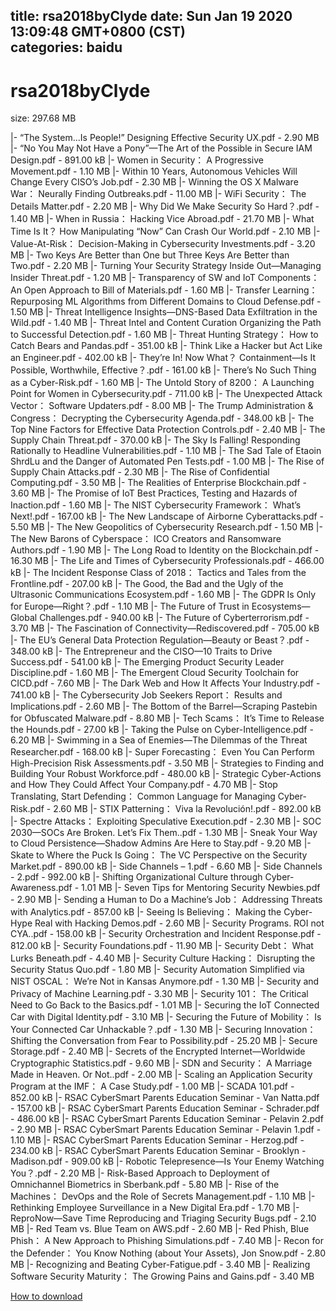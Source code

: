 
title: rsa2018byClyde
date: Sun Jan 19 2020 13:09:48 GMT+0800 (CST)    
categories: baidu
---

# rsa2018byClyde
size: 297.68 MB
 
 
|- “The System...Is People!” Designing Effective Security UX.pdf - 2.90 MB
|- “No You May Not Have a Pony”—The Art of the Possible in Secure IAM Design.pdf - 891.00 kB
|- Women in Security： A Progressive Movement.pdf - 1.10 MB
|- Within 10 Years, Autonomous Vehicles Will Change Every CISO’s Job.pdf - 2.30 MB
|- Winning the OS X Malware War： Neurally Finding Outbreaks.pdf - 11.00 MB
|- WiFi Security： The Details Matter.pdf - 2.20 MB
|- Why Did We Make Security So Hard？.pdf - 1.40 MB
|- When in Russia： Hacking Vice Abroad.pdf - 21.70 MB
|- What Time Is It？ How Manipulating “Now” Can Crash Our World.pdf - 2.10 MB
|- Value-At-Risk： Decision-Making in Cybersecurity Investments.pdf - 3.20 MB
|- Two Keys Are Better than One but Three Keys Are Better than Two.pdf - 2.20 MB
|- Turning Your Security Strategy Inside Out—Managing Insider Threat.pdf - 1.20 MB
|- Transparency of SW and IoT Components： An Open Approach to Bill of Materials.pdf - 1.60 MB
|- Transfer Learning： Repurposing ML Algorithms from Different Domains to Cloud Defense.pdf - 1.50 MB
|- Threat Intelligence Insights—DNS-Based Data Exfiltration in the Wild.pdf - 1.40 MB
|- Threat Intel and Content Curation Organizing the Path to Successful Detection.pdf - 1.60 MB
|- Threat Hunting Strategy： How to Catch Bears and Pandas.pdf - 351.00 kB
|- Think Like a Hacker but Act Like an Engineer.pdf - 402.00 kB
|- They’re In! Now What？ Containment—Is It Possible, Worthwhile, Effective？.pdf - 161.00 kB
|- There’s No Such Thing as a Cyber-Risk.pdf - 1.60 MB
|- The Untold Story of 8200： A Launching Point for Women in Cybersecurity.pdf - 711.00 kB
|- The Unexpected Attack Vector： Software Updaters.pdf - 8.00 MB
|- The Trump Administration & Congress： Decrypting the Cybersecurity Agenda.pdf - 348.00 kB
|- The Top Nine Factors for Effective Data Protection Controls.pdf - 2.40 MB
|- The Supply Chain Threat.pdf - 370.00 kB
|- The Sky Is Falling! Responding Rationally to Headline Vulnerabilities.pdf - 1.10 MB
|- The Sad Tale of Etaoin ShrdLu and the Danger of Automated Pen Tests.pdf - 1.00 MB
|- The Rise of Supply Chain Attacks.pdf - 2.30 MB
|- The Rise of Confidential Computing.pdf - 3.50 MB
|- The Realities of Enterprise Blockchain.pdf - 3.60 MB
|- The Promise of IoT Best Practices, Testing and Hazards of Inaction.pdf - 1.60 MB
|- The NIST Cybersecurity Framework： What’s Next!.pdf - 167.00 kB
|- The New Landscape of Airborne Cyberattacks.pdf - 5.50 MB
|- The New Geopolitics of Cybersecurity Research.pdf - 1.50 MB
|- The New Barons of Cyberspace： ICO Creators and Ransomware Authors.pdf - 1.90 MB
|- The Long Road to Identity on the Blockchain.pdf - 16.30 MB
|- The Life and Times of Cybersecurity Professionals.pdf - 466.00 kB
|- The Incident Response Class of 2018： Tactics and Tales from the Frontline.pdf - 207.00 kB
|- The Good, the Bad and the Ugly of the Ultrasonic Communications Ecosystem.pdf - 1.60 MB
|- The GDPR Is Only for Europe—Right？.pdf - 1.10 MB
|- The Future of Trust in Ecosystems—Global Challenges.pdf - 940.00 kB
|- The Future of Cyberterrorism.pdf - 3.70 MB
|- The Fascination of Connectivity—Rediscovered.pdf - 705.00 kB
|- The EU’s General Data Protection Regulation—Beauty or Beast？.pdf - 348.00 kB
|- The Entrepreneur and the CISO—10 Traits to Drive Success.pdf - 541.00 kB
|- The Emerging Product Security Leader Discipline.pdf - 1.60 MB
|- The Emergent Cloud Security Toolchain for CICD.pdf - 7.60 MB
|- The Dark Web and How It Affects Your Industry.pdf - 741.00 kB
|- The Cybersecurity Job Seekers Report： Results and Implications.pdf - 2.60 MB
|- The Bottom of the Barrel—Scraping Pastebin for Obfuscated Malware.pdf - 8.80 MB
|- Tech Scams： It’s Time to Release the Hounds.pdf - 27.00 kB
|- Taking the Pulse on Cyber-Intelligence.pdf - 6.20 MB
|- Swimming in a Sea of Enemies—The Dilemmas of the Threat Researcher.pdf - 168.00 kB
|- Super Forecasting： Even You Can Perform High-Precision Risk Assessments.pdf - 3.50 MB
|- Strategies to Finding and Building Your Robust Workforce.pdf - 480.00 kB
|- Strategic Cyber-Actions and How They Could Affect Your Company.pdf - 4.70 MB
|- Stop Translating, Start Defending： Common Language for Managing Cyber-Risk.pdf - 2.60 MB
|- STIX Patterning： Viva la Revolución!.pdf - 892.00 kB
|- Spectre Attacks： Exploiting Speculative Execution.pdf - 2.30 MB
|- SOC 2030—SOCs Are Broken. Let’s Fix Them..pdf - 1.30 MB
|- Sneak Your Way to Cloud Persistence—Shadow Admins Are Here to Stay.pdf - 9.20 MB
|- Skate to Where the Puck Is Going： The VC Perspective on the Security Market.pdf - 890.00 kB
|- Side Channels – 1.pdf - 6.60 MB
|- Side Channels - 2.pdf - 992.00 kB
|- Shifting Organizational Culture through Cyber-Awareness.pdf - 1.01 MB
|- Seven Tips for Mentoring Security Newbies.pdf - 2.90 MB
|- Sending a Human to Do a Machine’s Job： Addressing Threats with Analytics.pdf - 857.00 kB
|- Seeing Is Believing： Making the Cyber-Hype Real with Hacking Demos.pdf - 2.60 MB
|- Security Programs. ROI not CYA..pdf - 158.00 kB
|- Security Orchestration and Incident Response.pdf - 812.00 kB
|- Security Foundations.pdf - 11.90 MB
|- Security Debt： What Lurks Beneath.pdf - 4.40 MB
|- Security Culture Hacking： Disrupting the Security Status Quo.pdf - 1.80 MB
|- Security Automation Simplified via NIST OSCAL： We’re Not in Kansas Anymore.pdf - 1.30 MB
|- Security and Privacy of Machine Learning.pdf - 3.30 MB
|- Security 101： The Critical Need to Go Back to the Basics.pdf - 1.01 MB
|- Securing the IoT Connected Car with Digital Identity.pdf - 3.10 MB
|- Securing the Future of Mobility： Is Your Connected Car Unhackable？.pdf - 1.30 MB
|- Securing Innovation： Shifting the Conversation from Fear to Possibility.pdf - 25.20 MB
|- Secure Storage.pdf - 2.40 MB
|- Secrets of the Encrypted Internet—Worldwide Cryptographic Statistics.pdf - 9.60 MB
|- SDN and Security： A Marriage Made in Heaven. Or Not..pdf - 2.00 MB
|- Scaling an Application Security Program at the IMF： A Case Study.pdf - 1.00 MB
|- SCADA 101.pdf - 852.00 kB
|- RSAC CyberSmart Parents Education Seminar - Van Natta.pdf - 157.00 kB
|- RSAC CyberSmart Parents Education Seminar - Schrader.pdf - 486.00 kB
|- RSAC CyberSmart Parents Education Seminar - Pelavin 2.pdf - 2.90 MB
|- RSAC CyberSmart Parents Education Seminar - Pelavin 1.pdf - 1.10 MB
|- RSAC CyberSmart Parents Education Seminar - Herzog.pdf - 234.00 kB
|- RSAC CyberSmart Parents Education Seminar - Brooklyn - Madison.pdf - 909.00 kB
|- Robotic Telepresence—Is Your Enemy Watching You？.pdf - 2.20 MB
|- Risk-Based Approach to Deployment of Omnichannel Biometrics in Sberbank.pdf - 5.80 MB
|- Rise of the Machines： DevOps and the Role of Secrets Management.pdf - 1.10 MB
|- Rethinking Employee Surveillance in a New Digital Era.pdf - 1.70 MB
|- ReproNow—Save Time Reproducing and Triaging Security Bugs.pdf - 2.10 MB
|- Red Team vs. Blue Team on AWS.pdf - 2.60 MB
|- Red Phish, Blue Phish： A New Approach to Phishing Simulations.pdf - 7.40 MB
|- Recon for the Defender： You Know Nothing (about Your Assets), Jon Snow.pdf - 2.80 MB
|- Recognizing and Beating Cyber-Fatigue.pdf - 3.40 MB
|- Realizing Software Security Maturity： The Growing Pains and Gains.pdf - 3.40 MB

[How to download](https://bpcam.bemobtrk.com/go/2ceec3aa-1ca2-46d6-b9ff-aaa5c184517c?jno=264)